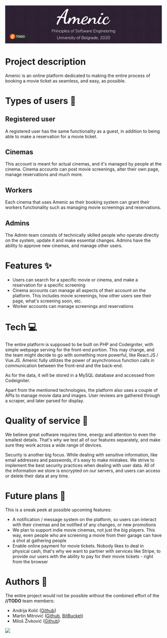![Banner](imgs/github/banner.jpg)

# Project description

Amenic is an online platform dedicated to making the entire process of booking a movie ticket as seamless, and easy, as possible.

# Types of users :boy:

## Registered user

A registered user has the same functionality as a guest, in addition to being able to make a reservation for a movie ticket.

## Cinemas

This account is meant for actual cinemas, and it's managed by people at the cinema. Cinema accounts can post movie screenings, alter their own page, manage reservations and much more.

## Workers

Each cinema that uses Amenic as their booking system can grant their workers functionality such as managing movie screenings and reservations.

## Admins

The Admin team consists of technically skilled people who operate directly on the system, update it and make essential changes. Admins have the ability to approve new cinemas, and manage other users.

# Features :sparkles:

- Users can search for a specific movie or cinema, and make a reservation for a specific screening
- Cinema accounts can manage all aspects of their account on the platform. This includes movie screenings, how other users see their page, what's screening soon, etc.
- Worker accounts can manage screenings and reservations

# Tech :computer:

The entire platform is supposed to be built on PHP and Codeigniter, with simple webpage serving for the front-end portion. This may change, and the team might decide to go with something more powerful, like React.JS / Vue.JS.
Amenic fully utilizes the power of asynchronous function calls in communication between the front-end and the back-end.

As for the data, it will be stored in a MySQL database and accessed from Codeigniter.

Apart from the mentioned technologies, the platform also uses a couple of APIs to manage movie data and images.
User reviews are gathered through a scraper, and later parsed for display.

# Quality of service :wrench:

We believe great software requires time, energy and attention to even the smallest details. That's why we test all of our features separately, and make sure they work across a wide range of devices.

Security is another big focus. While dealing with sensitive information, like email addresses and passwords, it's easy to make mistakes. We strive to implement the best security practices when dealing with user data. All of the information we store is encrypted on our servers, and users can access or delete their data at any time.

# Future plans :memo:

This is a sneak peek at possible upcoming features:

- A notification / message system on the platform, so users can interact with their cinemas and be notified of any changes, or new promotions
- We plan to support indie movie cinemas, not just the big players. This way, even people who are screening a movie from their garage can have a shot at gathering people
- Enable online payment for movie tickets. Nobody likes to deal in physical cash, that's why we want to partner with services like Stripe, to provide our users with the ability to pay for their movie tickets - right from the browser

# Authors :construction_worker:

The entire project would not be possible without the combined effort of the **//TODO** team members:

- Andrija Kolić ([Github](https://github.com/k0lic))
- Martin Mitrović ([Github](https://github.com/Rpsaman13000), [BitBucket](https://bitbucket.org/Maximious/))
- Miloš Živković ([Github](https://github.com/zivkovicmilos))

<img src="https://github.com/zivkovicmilos/Amenic/blob/master/imgs/github/TODO_Logo.png" width="250">
